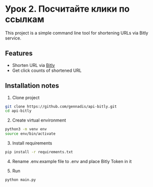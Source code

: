 # Урок 2. Посчитайте клики по ссылкам

This project is a simple command line tool for shortening URLs via Bitly service.

## Features
- Shorten URL via [Bitly](https://bitly.com/)
- Get click counts of shortened URL

## Installation notes
1. Clone project
```bash
git clone https://github.com/gennadis/api-bitly.git
cd api-bitly
```

2. Create virtual environment
```bash
python3 -m venv env
source env/bin/activate
```

3. Install requirements
```bash
pip install -r requirements.txt
```

4. Rename .env.example file to .env and place Bitly Token in it

5. Run
```bash
python main.py
```
